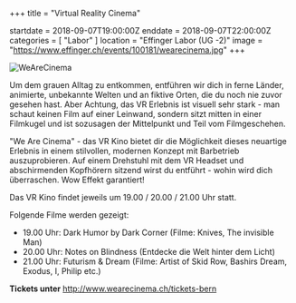 +++
title = "Virtual Reality Cinema"

startdate = 2018-09-07T19:00:00Z
enddate = 2018-09-07T22:00:00Z
categories = [ "Labor" ]
location = "Effinger Labor (UG -2)"
image = "https://www.effinger.ch/events/100181/wearecinema.jpg"
+++

![WeAreCinema](https://www.effinger.ch/events/100181/wearecinema.jpg)

Um dem grauen Alltag zu entkommen, entführen wir dich in ferne Länder, animierte, unbekannte Welten und an fiktive Orten, die du noch nie zuvor gesehen hast. Aber Achtung, das VR Erlebnis ist visuell sehr stark - man schaut keinen Film auf einer Leinwand, sondern sitzt mitten in einer Filmkugel und ist sozusagen der Mittelpunkt und Teil vom Filmgeschehen.

"We Are Cinema" - das VR Kino bietet dir die Möglichkeit dieses neuartige Erlebnis in einem stilvollen, modernen Konzept mit Barbetrieb auszuprobieren. Auf einem Drehstuhl mit dem VR Headset und abschirmenden Kopfhörern sitzend wirst du entführt - wohin wird dich überraschen. Wow Effekt garantiert!

Das VR Kino findet jeweils um 19.00 / 20.00 / 21.00 Uhr statt.

Folgende Filme werden gezeigt:

* 19.00 Uhr: Dark Humor by Dark Corner
(Filme: Knives, The invisible Man)
* 20.00 Uhr: Notes on Blindness
(Entdecke die Welt hinter dem Licht)
* 21.00 Uhr: Futurism & Dream
(Filme: Artist of Skid Row, Bashirs Dream, Exodus, I, Philip etc.)

**Tickets unter** http://www.wearecinema.ch/tickets-bern
